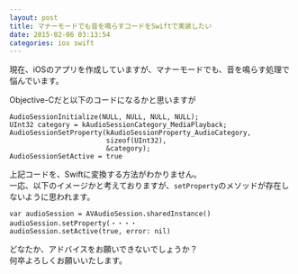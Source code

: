 ```yaml
---
layout: post
title: マナーモードでも音を鳴らすコードをSwiftで実装したい
date: 2015-02-06 03:13:54
categories: ios swift
---
```

<!-- {% raw %} -->
<p>現在、iOSのアプリを作成していますが、マナーモードでも、音を鳴らす処理で悩んでいます。</p>

<p>Objective-Cだと以下のコードになるかと思いますが</p>

<pre><code>AudioSessionInitialize(NULL, NULL, NULL, NULL);
UInt32 category = kAudioSessionCategory_MediaPlayback;
AudioSessionSetProperty(kAudioSessionProperty_AudioCategory,
                        sizeof(UInt32),
                        &amp;category);
AudioSessionSetActive = true
</code></pre>

<p>上記コードを、Swiftに変換する方法がわかりません。<br>
一応、以下のイメージかと考えておりますが、<code>setProperty</code>のメソッドが存在しないように思われます。</p>

<pre><code>var audioSession = AVAudioSession.sharedInstance()
audioSession.setProperty(・・・・
audioSession.setActive(true, error: nil)
</code></pre>

<p>どなたか、アドバイスをお願いできないでしょうか？<br>
何卒よろしくお願いいたします。</p>
<!-- {% endraw %} -->
